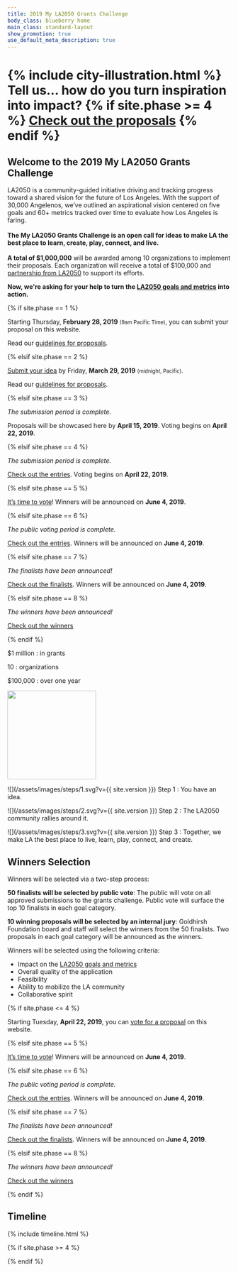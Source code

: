 ```yaml
---
title: 2019 My LA2050 Grants Challenge
body_class: blueberry home
main_class: standard-layout
show_promotion: true
use_default_meta_description: true
---
```


<h1>
  {% include city-illustration.html %}
  Tell us… how do you turn <strong>inspiration</strong> <span class="avoid-break">into <strong>impact</strong>?</span>
  {% if site.phase >= 4 %}
  <span class="proposal-feature banana" style="margin-top: 4.5rem">
    <span class="action"><a href="/entries/">Check out the proposals</a></span>
  </span>  
  {% endif %}
</h1>

<h2>
  Welcome to the
  <span class="avoid-break">2019 My LA2050</span>
  <span class="avoid-break">Grants Challenge</span>
</h2>

LA2050 is a community-guided initiative driving and tracking progress toward a shared vision for the future of Los Angeles. With the support of 30,000 Angelenos, we’ve outlined an aspirational vision centered on five goals and 60+ metrics tracked over time to evaluate how Los Angeles is faring. <br /><br /><strong>The My LA2050 Grants Challenge is an open call for ideas to make LA the best place to learn, create, play, connect, and live.<br /><br />A total of $1,000,000</strong> will be awarded among 10 organizations to implement their proposals. Each organization will receive a total of $100,000 and [partnership from LA2050](/about/#la2050-partnership) to support its efforts.

<strong>Now, we're asking for your help to turn the [LA2050 goals and metrics](/about/#goals) into action.</strong>

{% if site.phase == 1 %}

Starting Thursday, <strong>February 28, 2019</strong> <small>(9am Pacific Time)</small>, you can submit your proposal on this website.

Read our <a href="/submit/#guidelines">guidelines for proposals</a>.

{% elsif site.phase == 2 %}

<a href="{{ site.submission_url }}">Submit your idea</a> by Friday, **March 29, 2019** <small>(midnight, Pacific)</small>.

Read our <a href="/submit/#guidelines">guidelines for proposals</a>.

{% elsif site.phase == 3 %}

<p>
  <em>The submission period is complete.</em>
</p>
<p>
  Proposals will be showcased here by <strong>April 15, 2019</strong>. 
  Voting begins on
  <span class="avoid-break">
    <strong>April 22, 2019</strong>.
  </span>
</p>

{% elsif site.phase == 4 %}

<p>
  <em>The submission period is complete.</em>
</p>
<p>
  <a href="/entries/">Check out the entries</a>.
  Voting begins on
  <span class="avoid-break">
    <strong>April 22, 2019</strong>.
  </span>
</p>

{% elsif site.phase == 5 %}

<p>
  <a href="/vote/">It’s time to vote</a>!
  Winners will be announced on 
  <span class="avoid-break">
    <strong>June 4, 2019</strong>.
  </span>
</p>

{% elsif site.phase == 6 %}

<p>
  <em>The public voting period is complete.</em>
</p>
<p>
  <a href="/entries/">Check out the entries</a>.
  Winners will be announced on 
  <span class="avoid-break">
    <strong>June 4, 2019</strong>.
  </span>
</p>

{% elsif site.phase == 7 %}

<p><em>The finalists have been announced!</em></p>
<p>
  <a href="/finalists/">Check out the finalists</a>.
  Winners will be announced on 
  <span class="avoid-break">
    <strong>June 4, 2019</strong>.
  </span>
</p>

{% elsif site.phase == 8 %}

<p><em>The winners have been announced!</em></p>
<p><a href="/winners/">Check out the winners</a></p>

{% endif %}

<div class="numbers" markdown="1">
$1 million
: in grants

10
: organizations

$100,000
: over one year
</div>


<section class="standard-section steps"><div markdown="1">

<div><img src="/assets/images/steps/watering-can.svg" height="200" alt="" /></div>

![](/assets/images/steps/1.svg?v={{ site.version }}) Step 1
: You have an idea.

![](/assets/images/steps/2.svg?v={{ site.version }}) Step 2
: The LA2050 community rallies around it.

![](/assets/images/steps/3.svg?v={{ site.version }}) Step 3
: Together, we make LA the best place to live, learn, play, connect, and create.

</div></section>


## Winners Selection

Winners will be selected via a two-step process:

**50 finalists will be selected by public vote**: The public will vote on all approved submissions to the grants challenge. Public vote will surface the top 10 finalists in each goal category.

**10 winning proposals will be selected by an internal jury**: Goldhirsh Foundation board and staff will select the winners from the 50 finalists. Two proposals in each goal category will be announced as the winners.

Winners will be selected using the following criteria:

* Impact on the [LA2050 goals and metrics](/about/#goals)
* Overall quality of the application
* Feasibility
* Ability to mobilize the LA community
* Collaborative spirit

{% if site.phase <= 4 %}

Starting Tuesday, <strong>April 22, 2019</strong>, you can [vote for a proposal](/vote/) on this website.

{% elsif site.phase == 5 %}

<p>
  <a href="/vote/">It’s time to vote</a>!
  Winners will be announced on 
  <span class="avoid-break">
    <strong>June 4, 2019</strong>.
  </span>
</p>

{% elsif site.phase == 6 %}

<p>
  <em>The public voting period is complete.</em>
</p>
<p>
  <a href="/entries/">Check out the entries</a>.
  Winners will be announced on 
  <span class="avoid-break">
    <strong>June 4, 2019</strong>.
  </span>
</p>

{% elsif site.phase == 7 %}

<p><em>The finalists have been announced!</em></p>
<p>
  <a href="/finalists/">Check out the finalists</a>.
  Winners will be announced on 
  <span class="avoid-break">
    <strong>June 4, 2019</strong>.
  </span>
</p>

{% elsif site.phase == 8 %}

<p><em>The winners have been announced!</em></p>
<p><a href="/winners/">Check out the winners</a></p>

{% endif %}


<section class="standard-section timeline" id="dates"><div markdown="1">

<h2 class="hidden-but-accessible">Timeline</h2>

{% include timeline.html %}


</div></section>



{% if site.phase >= 4 %}
<script>
(function() {

{% raw %}
const template = `
<img
  src="/assets/images/{{ image_category }}/512-wide-with-aspect-10-8/{{ image_filename }}"
  srcset="/assets/images/{{ image_category }}/384-wide-with-aspect-10-8/{{ image_filename }} 384w, 
               /assets/images/{{ image_category }}/512-wide-with-aspect-10-8/{{ image_filename }} 512w, 
               /assets/images/{{ image_category }}/768-wide-with-aspect-10-8/{{ image_filename }} 768w, 
               /assets/images/{{ image_category }}/1024-wide-with-aspect-10-8/{{ image_filename }} 1024w, 
               /assets/images/{{ image_category }}/1536-wide-with-aspect-10-8/{{ image_filename }} 1536w, 
               /assets/images/{{ image_category }}/2048-wide-with-aspect-10-8/{{ image_filename }} 2048w"
  sizes="calc(100vw / 9)"
  width="500"
  alt="" />
`
{% endraw %}

const images = [

{% assign data_collection = site.collections | where: "label", site.year | first %}
{% assign data_list = data_collection.docs %}
{% assign delimiter = '' %}
{% for data in data_list %}
  {% capture image_filename %}{{ data.filename }}.jpg{% endcapture %}
  {% capture image_category %}{{ data.year }}/{{ data.category }}{% endcapture %}
  {{ delimiter }}
  {
    image_filename: "{{ image_filename }}",
    image_category: "{{ image_category }}"
  }
  {% assign delimiter = ',' %}
{% endfor %}
];

// https://stackoverflow.com/questions/1527803/generating-random-whole-numbers-in-javascript-in-a-specific-range#1527820
/**
 * Returns a random integer between min (inclusive) and max (inclusive)
 * Using Math.round() will give you a non-uniform distribution!
 */
function getRandomInt(min, max) {
    return Math.floor(Math.random() * (max - min + 1)) + min;
}

let randomNumbers = [];

function getUniqueRandomNumber() {
  let unique;

  do {
    unique = getRandomInt(0, images.length - 1);
  } while (randomNumbers.includes(unique) && randomNumbers.length < images.length);

  if (!randomNumbers.includes(unique)) {
    randomNumbers.push(unique);
  }

  return unique;
}

function getImageHTML(data) {
  return template
    .replace(/\{\{ image_category \}\}/g, data.image_category)
    .replace(/\{\{ image_filename \}\}/g, data.image_filename)
}

const headline = document.querySelector(".proposal-feature");
const imagesContainer = document.createElement("span");
imagesContainer.className = "proposal-images";
headline.appendChild(imagesContainer);

for (var index = 0; index < 6*3 && index < images.length; index++) {

  // Get a random item
  let data = images[getUniqueRandomNumber()]

  let imageHTML = getImageHTML(data);
  
  imagesContainer.insertAdjacentHTML("beforeend", imageHTML);
}

})();
</script>
{% endif %}

